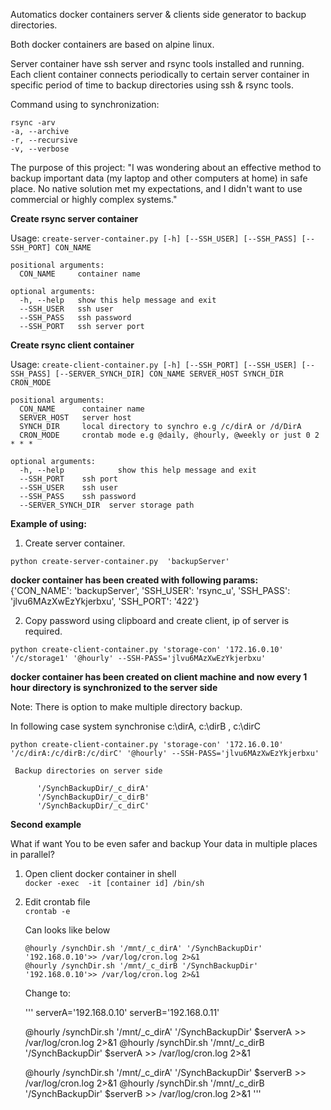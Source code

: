 Automatics docker containers server & clients side  generator to backup directories.

Both docker containers are based on alpine linux.

Server container have ssh server and rsync tools installed and running.
Each client container connects periodically to certain server container in specific period of time to backup directories using ssh & rsync tools.<br />

Command using to synchronization: </br>

```
rsync -arv
-a, --archive  
-r, --recursive 
-v, --verbose   
 ```

The purpose of this project:
  "I was wondering about an effective method to backup important data (my laptop and other computers at home) in safe place. No native solution met my expectations, and I didn't want to use commercial or highly complex systems."
  
**Create rsync server container**

Usage: ```create-server-container.py [-h] [--SSH_USER] [--SSH_PASS] [--SSH_PORT] CON_NAME ```

```
positional arguments:
  CON_NAME     container name

optional arguments:
  -h, --help   show this help message and exit 
  --SSH_USER   ssh user 
  --SSH_PASS   ssh password 
  --SSH_PORT   ssh server port 
```

**Create rsync client container**

Usage: ```create-client-container.py [-h] [--SSH_PORT] [--SSH_USER] [--SSH_PASS] [--SERVER_SYNCH_DIR] CON_NAME SERVER_HOST SYNCH_DIR CRON_MODE```

```
positional arguments:
  CON_NAME      container name 
  SERVER_HOST   server host
  SYNCH_DIR     local directory to synchro e.g /c/dirA or /d/DirA 
  CRON_MODE     crontab mode e.g @daily, @hourly, @weekly or just 0 2 * * * 

optional arguments: 
  -h, --help            show this help message and exit 
  --SSH_PORT    ssh port
  --SSH_USER    ssh user 
  --SSH_PASS    ssh password 
  --SERVER_SYNCH_DIR  server storage path 
 ``` 

**Example of using:**

1. Create server container.

  ```python create-server-container.py  'backupServer'  ```<br />

  **docker container has been created with following params:  <br />**
    {'CON_NAME': 'backupServer', 'SSH_USER': 'rsync_u', 'SSH_PASS': 'jlvu6MAzXwEzYkjerbxu', 'SSH_PORT': '422'}  <br />
    
2. Copy password using clipboard and create client, ip of server is required.<br />
  
  ```python create-client-container.py 'storage-con' '172.16.0.10' '/c/storage1' '@hourly' --SSH-PASS='jlvu6MAzXwEzYkjerbxu' ```
  
  **docker container has been created on client machine and now every 1 hour directory is synchronized to the server side**

Note: There is option to make multiple directory backup. </br>

  In following case system synchronise c:\dirA, c:\dirB , c:\dirC  <br />

  ```python create-client-container.py 'storage-con' '172.16.0.10' '/c/dirA:/c/dirB:/c/dirC' '@hourly' --SSH-PASS='jlvu6MAzXwEzYkjerbxu' ```

```
 Backup directories on server side 

      '/SynchBackupDir/_c_dirA' 
      '/SynchBackupDir/_c_dirB' 
      '/SynchBackupDir/_c_dirC' 
 ``` 

**Second example**

What if want You to be even safer and backup Your data in multiple places in parallel? </br>

1. Open client docker container in shell </br>
  ```docker -exec  -it [container id] /bin/sh```

2. Edit crontab file </br>
      ```crontab -e```

    Can looks like below </br>

      ```
      @hourly /synchDir.sh '/mnt/_c_dirA' '/SynchBackupDir' '192.168.0.10'>> /var/log/cron.log 2>&1 
      @hourly /synchDir.sh '/mnt/_c_dirB '/SynchBackupDir' '192.168.0.10'>> /var/log/cron.log 2>&1 
      ```
     Change to: </br>
    
    '''
     serverA='192.168.0.10'
     serverB='192.168.0.11'

     @hourly /synchDir.sh '/mnt/_c_dirA' '/SynchBackupDir' $serverA >> /var/log/cron.log 2>&1 
     @hourly /synchDir.sh '/mnt/_c_dirB  '/SynchBackupDir' $serverA >> /var/log/cron.log 2>&1
     
     @hourly /synchDir.sh '/mnt/_c_dirA' '/SynchBackupDir' $serverB >> /var/log/cron.log 2>&1 
     @hourly /synchDir.sh '/mnt/_c_dirB  '/SynchBackupDir' $serverB >> /var/log/cron.log 2>&1 
      '''
